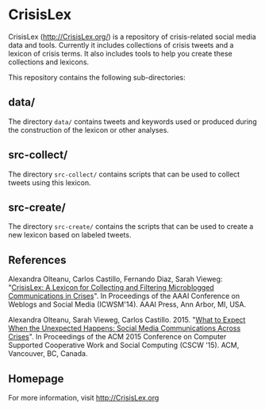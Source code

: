 CrisisLex
=========

CrisisLex (http://CrisisLex.org/) is a repository of crisis-related social media data and tools. Currently it includes collections of crisis tweets and a lexicon of crisis terms. It also includes tools to help you create these collections and lexicons.

This repository contains the following sub-directories:

data/
-----

The directory `data/` contains tweets and keywords used or produced during the construction of the lexicon or other analyses.

src-collect/
------------

The directory `src-collect/` contains scripts that can be used to collect tweets using this lexicon.

src-create/
------------

The directory `src-create/` contains the scripts that can be used to create a new lexicon based on labeled tweets.

References
----------

Alexandra Olteanu, Carlos Castillo, Fernando Diaz, Sarah Vieweg: "[CrisisLex: A Lexicon for Collecting and Filtering Microblogged Communications in Crises](http://crisislex.org/papers/icwsm2014_crisislex.pdf)". In Proceedings of the AAAI Conference on Weblogs and Social Media (ICWSM'14). AAAI Press, Ann Arbor, MI, USA.

Alexandra Olteanu, Sarah Vieweg, Carlos Castillo. 2015. "[What to Expect When the Unexpected Happens: Social Media Communications Across Crises](http://crisislex.org/papers/cscw2015_transversal_study.pdf)". In Proceedings of the ACM 2015 Conference on Computer Supported Cooperative Work and Social Computing (CSCW '15). ACM, Vancouver, BC, Canada.

Homepage
--------

For more information, visit http://CrisisLex.org
